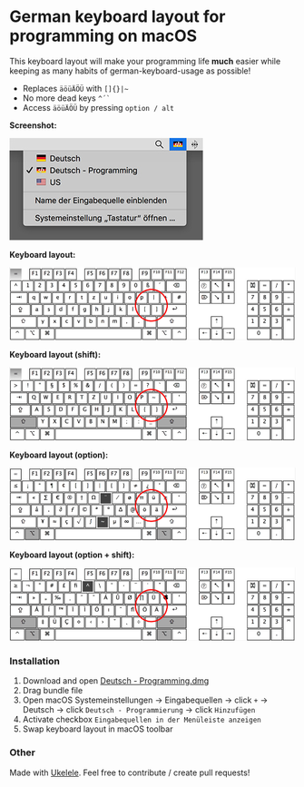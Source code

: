 # German keyboard layout for programming on macOS

This keyboard layout will make your programming life **much** easier while keeping as many habits of german-keyboard-usage as possible!

- Replaces `äöüÄÖÜ` with `[]{}|~`
- No more dead keys `` ^´` ``
- Access `äöüÄÖÜ` by pressing `option / alt`

**Screenshot:**

![screenshot dropdown](screenshots/dropdown.jpg)

**Keyboard layout:**

![screenshot dropdown](screenshots/layout.jpg)

**Keyboard layout (shift):**

![screenshot dropdown](screenshots/layout-shift.jpg)

**Keyboard layout (option):**

![screenshot dropdown](screenshots/layout-option.jpg)

**Keyboard layout (option + shift):**

![screenshot dropdown](screenshots/layout-option-shift.jpg)


### Installation
1. Download and open [Deutsch - Programming.dmg](https://github.com/MickL/macos-keyboard-layout-german-programming/raw/master/keyboard-layout-german-programming.dmg)
2. Drag bundle file
3. Open macOS Systemeinstellungen -> Eingabequellen -> click `+` -> Deutsch -> click `Deutsch - Programmierung` -> click `Hinzufügen`
4. Activate checkbox `Eingabequellen in der Menüleiste anzeigen`
5. Swap keyboard layout in macOS toolbar

### Other
Made with [Ukelele](https://scripts.sil.org/cms/scripts/page.php?site_id=nrsi&id=ukelele). Feel free to contribute / create pull requests!
